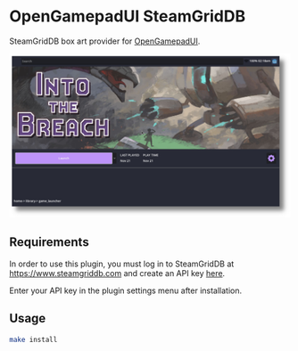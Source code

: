 # OpenGamepadUI SteamGridDB

SteamGridDB box art provider for [OpenGamepadUI](https://github.com/ShadowBlip/OpenGamepadUI).

![](./docs/screen01.png)

## Requirements

In order to use this plugin, you must log in to SteamGridDB at https://www.steamgriddb.com and create an API key [here](https://www.steamgriddb.com/profile/preferences/api).

Enter your API key in the plugin settings menu after installation.

## Usage

```bash
make install
```

